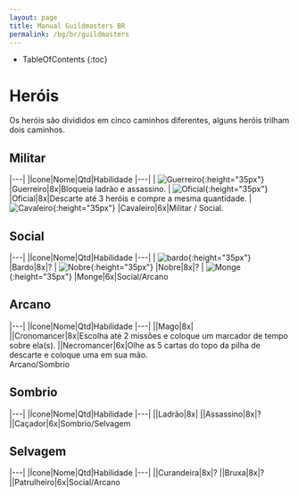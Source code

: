 ```yaml
---
layout: page
title: Manual Guildmasters BR
permalink: /bg/br/guildmasters
---
```

* TableOfContents
{:toc}

# Heróis #
Os heróis são divididos em cinco caminhos diferentes, alguns heróis trilham dois caminhos.

## Militar ##

|---|
|Ícone|Nome|Qtd|Habilidade
|---|
| ![Guerreiro](/assets/img/bg/gm/icons/guerreiro.png){:height="35px"} |Guerreiro|8x|Bloqueia ladrão e assassino.
| ![Oficial](/assets/img/bg/gm/icons/oficial.png){:height="35px"} |Oficial|8x|Descarte até 3 heróis e compre a mesma quantidade.
| ![Cavaleiro](/assets/img/bg/gm/icons/cavaleiro.png){:height="35px"} |Cavaleiro|6x|Militar / Social.

## Social ##

|---|
|Ícone|Nome|Qtd|Habilidade
|---|
| ![bardo](/assets/img/bg/gm/icons/bardo.png){:height="35px"} |Bardo|8x|?
| ![Nobre](/assets/img/bg/gm/icons/nobre.png){:height="35px"} |Nobre|8x|?
| ![Monge](/assets/img/bg/gm/icons/monge.png){:height="35px"} |Monge|6x|Social/Arcano

## Arcano ##

|---|
|Ícone|Nome|Qtd|Habilidade
|---|
||Mago|8x|
||Cronomancer|8x|Escolha até 2 missões e coloque um marcador de tempo sobre ela(s).
||Necromancer|6x|Olhe as 5 cartas do topo da pilha de descarte e coloque uma em sua mão.<br/>Arcano/Sombrio

## Sombrio ##

|---|
|Ícone|Nome|Qtd|Habilidade
|---|
||Ladrão|8x|
||Assassino|8x|?
||Caçador|6x|Sombrio/Selvagem

## Selvagem ##

|---|
|Ícone|Nome|Qtd|Habilidade
|---|
||Curandeira|8x|?
||Bruxa|8x|?
||Patrulheiro|6x|Social/Arcano

